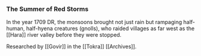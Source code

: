 ### The Summer of Red Storms

In the year 1709 DR, the monsoons brought not just rain but rampaging half-human, half-hyena creatures (gnolls), who raided villages as far west as the [[Hara]] river valley before they were stopped. 

Researched by [[Govir]] in the [[Tokra]] [[Archives]]. 